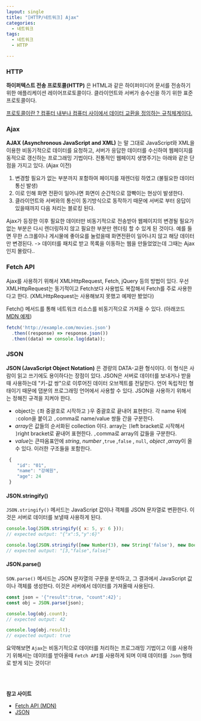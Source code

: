 ```yaml
---
layout: single
title: "[HTTP/네트워크] Ajax"
categories:
  - 네트워크 
tags:
  - 네트워크   
  - HTTP

---
```


### HTTP

**하이퍼텍스트 전송 프로토콜(HTTP)** 은 HTML과 같은 하이퍼미디어 문서를 전송하기위한 애플리케이션 레이어프로토콜이다. 클라이언트와 서버가 송수신을 하기 위한 표준 프로토콜이다. 

<u>프로토콜이란 ? 컴퓨터 내부나 컴퓨터 사이에서 데이터 교환을 정의하는 규칙체계이다.</u>



### Ajax 

**AJAX (Asynchronous JavaScript and XML)** 는 말 그대로 JavaScript와 XML을 이용한 비동기적으로 데이터를 요청하고, 서버가 응답한 데이터를 수신하여 웹페이지를 동적으로 갱신하는 프로그래밍 기법이다. 전통적인 웹페이지 생명주기는 아래와 같은 단점을 가지고 있다. (Ajax 이전)

1. 변경할 필요가 없는 부분까지 포함하여 페이지를 재렌더링 하였고 (불필요한 데이터 통신 발생)
2. 이로 인해 화면 전환이 일어나면 화면이 순간적으로 깜빡이는 현상이 발생한다. 
3. 클라이언트와 서버와의 통신이 동기방식으로 동작하기 때문에 서버로 부터 응답이 있을때까지 다음 처리는 블로킹 된다.

Ajax가 등장한 이후 필요한 데이터만 비동기적으로 전송받아 웹페이지의 변경될 필요가 없는 부분은 다시 렌더링하지 않고 필요한 부분만 렌더링 할 수 있게 된 것이다. 예를 들면 무한 스크롤이나 게시물에 좋아요를 눌렀을때 화면전환이 일어나지 않고 해당 데이터만 변경된다. -> 데이터를 패치로 받고 목록을 이동하는 웹을 만들었었는데 그때는 Ajax인지 몰랐다..

 

### Fetch API

Ajax를 사용하기 위해서 XMLHttpRequest, Fetch, jQuery 등의 방법이 있다. 우선 XMLHttpRequest는 동기적이고 Fetch보다 사용법도 복잡해서 Fetch를 주로 사용한다고 한다. (XMLHttpRequest는 사용해보지 못했고 예제만 봤었다)

 Fetch() 메서드를 통해 네트워크 리소스를 비동기적으로 가져올 수 있다.  (아래코드 [MDN 예제](https://developer.mozilla.org/ko/docs/Web/API/Fetch_API/Using_Fetch))

```js
fetch('http://example.com/movies.json')
  .then((response) => response.json())
  .then((data) => console.log(data));
```



### JSON

**JSON (JavaScript Object Notation)** 은 경량의 DATA-교환 형식이다. 이 형식은 사람이 읽고 쓰기에도 용이하다는 장점이 있다. JSON은 서버로 데이터를 보내거나 받을 때 사용하는데 "키-값 쌍"으로 이루어진 데이터 오브젝트를 전달한다. 언어 독립적인 형태이기 때문에 댑분의 프로그래밍 언어에서 사용할 수 있다. JSON을 사용하기 위해서는 정해진 규격을 지켜야 한다.

* object는 `{`좌 중괄호로 시작하고 `}`우 중괄호로 끝내어 표현한다. 각 name 뒤에 `:`colon을 붙이고 `,`comma로 name/value 쌍들 간을 구분한다.
* *array*은 값들의 순서화된 collection 이다. array는 `[`left bracket로 시작해서 `]`right bracket로 끝내어 표현한다. `,`comma로 array의 값들을 구분한다.
* *value*는 큰따옴표안에 *string*, *number* ,`true` ,`false` , `null`, *object* ,*array*이 올수 있다. 이러한 구조들을 포함한다.

```js
 {
    "id": "01",
    "name": "강혜원",
    "age": 24
 }
```



#### JSON.stringify()

`JSON.stringify()` 메서드는 JavaScript 값이나 객체를 JSON 문자열로 변환한다. 이것은 서버로 데이터를 보낼때 사용하게 된다. 

```js
console.log(JSON.stringify({ x: 5, y: 6 })); 
// expected output: "{"x":5,"y":6}"

console.log(JSON.stringify([new Number(3), new String('false'), new Boolean(false)]));
// expected output: "[3,"false",false]"
```



#### JSON.parse()

`SON.parse()` 메서드는 JSON 문자열의 구문을 분석하고, 그 결과에서 JavaScript 값이나 객체를 생성한다. 이것은 서버에서 데이터를 가져올때 사용된다.

```js
const json = '{"result":true, "count":42}';
const obj = JSON.parse(json);

console.log(obj.count);
// expected output: 42

console.log(obj.result);
// expected output: true
```



요약해보면 `Ajax`는 비동기적으로 데이터를 처리하는 프로그래밍 기법이고 이를 사용하기 위해서는 데이터를 받아올때 `Fetch API`를 사용하게 되며 이때 데이터를` Json` 형태로 받게 되는 것이다!

<br>
<br>




**참고 사이트** 

* [Fetch API (MDN)](https://developer.mozilla.org/ko/docs/Web/API/Fetch_API/Using_Fetch)
* [JSON](https://www.json.org/json-ko.html)

















